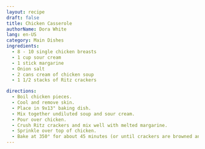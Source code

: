 ```yaml
---
layout: recipe
draft: false
title: Chicken Casserole
authorName: Dora White
lang: en-US
category: Main Dishes
ingredients:
  - 8 - 10 single chicken breasts
  - 1 cup sour cream
  - 1 stick margarine
  - Onion salt
  - 2 cans cream of chicken soup
  - 1 1/2 stacks of Ritz crackers

directions:
  - Boil chicken pieces. 
  - Cool and remove skin. 
  - Place in 9x13" baking dish. 
  - Mix together undiluted soup and sour cream. 
  - Pour over chicken. 
  - Crush Ritz crackers and mix well with melted margarine.
  - Sprinkle over top of chicken.
  - Bake at 350° for about 45 minutes (or until crackers are browned and soup is bubbly).
---
```

